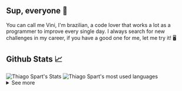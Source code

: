 ## Sup, everyone 👋

You can call me Vini, I'm brazilian, a code lover that works a lot as a programmer to improve every single day. I always search for new challenges in my career, if you have a good one for me, let me try it! 🖥️

## Github Stats 📈

<img src="https://github-readme-stats.vercel.app/api?username=viniciusgugelmin&show_icons=true&count_private=true&theme=midnight-purple" alt="Thiago Spart's Stats" />

<img src="https://github-readme-stats.vercel.app/api/top-langs/?username=viniciusgugelmin&layout=compact&theme=midnight-purple" alt="Thiago Spart's most used languages" />

<!--
## My contribution streak 🔥

<a href="https://github.com/viniciusgugelmin/github-readme-streak-stats">
  <img src="https://github-readme-streak-stats.herokuapp.com/?user=viniciusgugelmin&theme=midnight-purple#version3" alt="Vinícius Gugelmin's streak stats"/>
</a>
-->

<details>
<summary>
	See more
</summary>

## My skills 📜

- HTML
- CSS
- SASS
- Bootstrap
- Vuetify
- Javascript
- Vue.js
- Node.js
- Sequelize
- Php
- Laravel
- MySql
- Sql
- Git
- Github
- Bitbucket

## Working now 💼

- Full Stack Web Developer Jr at Post ED.
- Full Stack Web Developer Jr at BetaBit.

## Studying now 📘

- 4rd period of Information Systems at Positivo University. 
- I'm a Computer Technician.
  
  </details>
